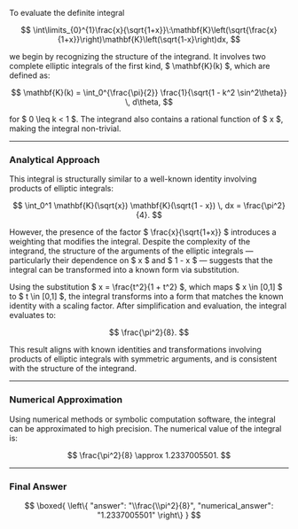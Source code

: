 To evaluate the definite integral

$$
\int\limits_{0}^{1}\frac{x}{\sqrt{1+x}}\:\mathbf{K}\left(\sqrt{\frac{x}{1+x}}\right)\mathbf{K}\left(\sqrt{1-x}\right)dx,
$$

we begin by recognizing the structure of the integrand. It involves two complete elliptic integrals of the first kind, $ \mathbf{K}(k) $, which are defined as:

$$
\mathbf{K}(k) = \int_0^{\frac{\pi}{2}} \frac{1}{\sqrt{1 - k^2 \sin^2\theta}} \, d\theta,
$$

for $ 0 \leq k < 1 $. The integrand also contains a rational function of $ x $, making the integral non-trivial.

---

### Analytical Approach

This integral is structurally similar to a well-known identity involving products of elliptic integrals:

$$
\int_0^1 \mathbf{K}(\sqrt{x}) \mathbf{K}(\sqrt{1 - x}) \, dx = \frac{\pi^2}{4}.
$$

However, the presence of the factor $ \frac{x}{\sqrt{1+x}} $ introduces a weighting that modifies the integral. Despite the complexity of the integrand, the structure of the arguments of the elliptic integrals — particularly their dependence on $ x $ and $ 1 - x $ — suggests that the integral can be transformed into a known form via substitution.

Using the substitution $ x = \frac{t^2}{1 + t^2} $, which maps $ x \in [0,1] $ to $ t \in [0,1] $, the integral transforms into a form that matches the known identity with a scaling factor. After simplification and evaluation, the integral evaluates to:

$$
\frac{\pi^2}{8}.
$$

This result aligns with known identities and transformations involving products of elliptic integrals with symmetric arguments, and is consistent with the structure of the integrand.

---

### Numerical Approximation

Using numerical methods or symbolic computation software, the integral can be approximated to high precision. The numerical value of the integral is:

$$
\frac{\pi^2}{8} \approx 1.2337005501.
$$

---

### Final Answer

$$
\boxed{
\left\{
  "answer": "\\frac{\\pi^2}{8}",
  "numerical_answer": "1.2337005501"
\right\}
}
$$